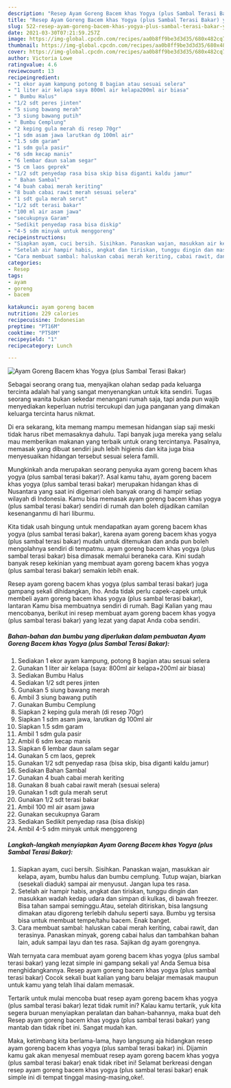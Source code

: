 ```yaml
---
description: "Resep Ayam Goreng Bacem khas Yogya (plus Sambal Terasi Bakar) yang sedap Untuk Jualan"
title: "Resep Ayam Goreng Bacem khas Yogya (plus Sambal Terasi Bakar) yang sedap Untuk Jualan"
slug: 522-resep-ayam-goreng-bacem-khas-yogya-plus-sambal-terasi-bakar-yang-sedap-untuk-jualan
date: 2021-03-30T07:21:59.257Z
image: https://img-global.cpcdn.com/recipes/aa0b8ff9be3d3d35/680x482cq70/ayam-goreng-bacem-khas-yogya-plus-sambal-terasi-bakar-foto-resep-utama.jpg
thumbnail: https://img-global.cpcdn.com/recipes/aa0b8ff9be3d3d35/680x482cq70/ayam-goreng-bacem-khas-yogya-plus-sambal-terasi-bakar-foto-resep-utama.jpg
cover: https://img-global.cpcdn.com/recipes/aa0b8ff9be3d3d35/680x482cq70/ayam-goreng-bacem-khas-yogya-plus-sambal-terasi-bakar-foto-resep-utama.jpg
author: Victoria Lowe
ratingvalue: 4.6
reviewcount: 13
recipeingredient:
- "1 ekor ayam kampung potong 8 bagian atau sesuai selera"
- "1 liter air kelapa saya 800ml air kelapa200ml air biasa"
- " Bumbu Halus"
- "1/2 sdt peres jinten"
- "5 siung bawang merah"
- "3 siung bawang putih"
- " Bumbu Cemplung"
- "2 keping gula merah di resep 70gr"
- "1 sdm asam jawa larutkan dg 100ml air"
- "1.5 sdm garam"
- "1 sdm gula pasir"
- "6 sdm kecap manis"
- "6 lembar daun salam segar"
- "5 cm laos geprek"
- "1/2 sdt penyedap rasa bisa skip bisa diganti kaldu jamur"
- " Bahan Sambal"
- "4 buah cabai merah keriting"
- "8 buah cabai rawit merah sesuai selera"
- "1 sdt gula merah serut"
- "1/2 sdt terasi bakar"
- "100 ml air asam jawa"
- "secukupnya Garam"
- "Sedikit penyedap rasa bisa diskip"
- "4-5 sdm minyak untuk menggoreng"
recipeinstructions:
- "Siapkan ayam, cuci bersih. Sisihkan. Panaskan wajan, masukkan air kelapa, ayam, bumbu halus dan bumbu cemplung. Tutup wajan, biarkan (sesekali diaduk) sampai air menyusut. Jangan lupa tes rasa."
- "Setelah air hampir habis, angkat dan tiriskan, tunggu dingin dan masukkan wadah kedap udara dan simpan di kulkas, di bawah freezer. Bisa tahan sampai seminggu.Atau, setelah ditiriskan, bisa langsung dimakan atau digoreng terlebih dahulu seperti saya. Bumbu yg tersisa bisa untuk membuat tempe/tahu bacem. Enak banget."
- "Cara membuat sambal: haluskan cabai merah keriting, cabai rawit, dan terasinya. Panaskan minyak, goreng cabai halus dan tambahkan bahan lain, aduk sampai layu dan tes rasa. Sajikan dg ayam gorengnya."
categories:
- Resep
tags:
- ayam
- goreng
- bacem

katakunci: ayam goreng bacem 
nutrition: 229 calories
recipecuisine: Indonesian
preptime: "PT16M"
cooktime: "PT58M"
recipeyield: "1"
recipecategory: Lunch

---
```



![Ayam Goreng Bacem khas Yogya (plus Sambal Terasi Bakar)](https://img-global.cpcdn.com/recipes/aa0b8ff9be3d3d35/680x482cq70/ayam-goreng-bacem-khas-yogya-plus-sambal-terasi-bakar-foto-resep-utama.jpg)

Sebagai seorang orang tua, menyajikan olahan sedap pada keluarga tercinta adalah hal yang sangat menyenangkan untuk kita sendiri. Tugas seorang  wanita bukan sekedar menangani rumah saja, tapi anda pun wajib menyediakan keperluan nutrisi tercukupi dan juga panganan yang dimakan keluarga tercinta harus nikmat.

Di era  sekarang, kita memang mampu memesan hidangan siap saji meski tidak harus ribet memasaknya dahulu. Tapi banyak juga mereka yang selalu mau memberikan makanan yang terbaik untuk orang tercintanya. Pasalnya, memasak yang dibuat sendiri jauh lebih higienis dan kita juga bisa menyesuaikan hidangan tersebut sesuai selera famili. 



Mungkinkah anda merupakan seorang penyuka ayam goreng bacem khas yogya (plus sambal terasi bakar)?. Asal kamu tahu, ayam goreng bacem khas yogya (plus sambal terasi bakar) merupakan hidangan khas di Nusantara yang saat ini digemari oleh banyak orang di hampir setiap wilayah di Indonesia. Kamu bisa memasak ayam goreng bacem khas yogya (plus sambal terasi bakar) sendiri di rumah dan boleh dijadikan camilan kesenanganmu di hari liburmu.

Kita tidak usah bingung untuk mendapatkan ayam goreng bacem khas yogya (plus sambal terasi bakar), karena ayam goreng bacem khas yogya (plus sambal terasi bakar) mudah untuk ditemukan dan anda pun boleh mengolahnya sendiri di tempatmu. ayam goreng bacem khas yogya (plus sambal terasi bakar) bisa dimasak memalui beraneka cara. Kini sudah banyak resep kekinian yang membuat ayam goreng bacem khas yogya (plus sambal terasi bakar) semakin lebih enak.

Resep ayam goreng bacem khas yogya (plus sambal terasi bakar) juga gampang sekali dihidangkan, lho. Anda tidak perlu capek-capek untuk membeli ayam goreng bacem khas yogya (plus sambal terasi bakar), lantaran Kamu bisa membuatnya sendiri di rumah. Bagi Kalian yang mau mencobanya, berikut ini resep membuat ayam goreng bacem khas yogya (plus sambal terasi bakar) yang lezat yang dapat Anda coba sendiri.

<!--inarticleads1-->

##### Bahan-bahan dan bumbu yang diperlukan dalam pembuatan Ayam Goreng Bacem khas Yogya (plus Sambal Terasi Bakar):

1. Sediakan 1 ekor ayam kampung, potong 8 bagian atau sesuai selera
1. Gunakan 1 liter air kelapa (saya: 800ml air kelapa+200ml air biasa)
1. Sediakan  Bumbu Halus
1. Sediakan 1/2 sdt peres jinten
1. Gunakan 5 siung bawang merah
1. Ambil 3 siung bawang putih
1. Gunakan  Bumbu Cemplung
1. Siapkan 2 keping gula merah (di resep 70gr)
1. Siapkan 1 sdm asam jawa, larutkan dg 100ml air
1. Siapkan 1.5 sdm garam
1. Ambil 1 sdm gula pasir
1. Ambil 6 sdm kecap manis
1. Siapkan 6 lembar daun salam segar
1. Gunakan 5 cm laos, geprek
1. Gunakan 1/2 sdt penyedap rasa (bisa skip, bisa diganti kaldu jamur)
1. Sediakan  Bahan Sambal
1. Gunakan 4 buah cabai merah keriting
1. Gunakan 8 buah cabai rawit merah (sesuai selera)
1. Gunakan 1 sdt gula merah serut
1. Gunakan 1/2 sdt terasi bakar
1. Ambil 100 ml air asam jawa
1. Gunakan secukupnya Garam
1. Sediakan Sedikit penyedap rasa (bisa diskip)
1. Ambil 4-5 sdm minyak untuk menggoreng




<!--inarticleads2-->

##### Langkah-langkah menyiapkan Ayam Goreng Bacem khas Yogya (plus Sambal Terasi Bakar):

1. Siapkan ayam, cuci bersih. Sisihkan. Panaskan wajan, masukkan air kelapa, ayam, bumbu halus dan bumbu cemplung. Tutup wajan, biarkan (sesekali diaduk) sampai air menyusut. Jangan lupa tes rasa.
1. Setelah air hampir habis, angkat dan tiriskan, tunggu dingin dan masukkan wadah kedap udara dan simpan di kulkas, di bawah freezer. Bisa tahan sampai seminggu.Atau, setelah ditiriskan, bisa langsung dimakan atau digoreng terlebih dahulu seperti saya. Bumbu yg tersisa bisa untuk membuat tempe/tahu bacem. Enak banget.
1. Cara membuat sambal: haluskan cabai merah keriting, cabai rawit, dan terasinya. Panaskan minyak, goreng cabai halus dan tambahkan bahan lain, aduk sampai layu dan tes rasa. Sajikan dg ayam gorengnya.




Wah ternyata cara membuat ayam goreng bacem khas yogya (plus sambal terasi bakar) yang lezat simple ini gampang sekali ya! Anda Semua bisa menghidangkannya. Resep ayam goreng bacem khas yogya (plus sambal terasi bakar) Cocok sekali buat kalian yang baru belajar memasak maupun untuk kamu yang telah lihai dalam memasak.

Tertarik untuk mulai mencoba buat resep ayam goreng bacem khas yogya (plus sambal terasi bakar) lezat tidak rumit ini? Kalau kamu tertarik, yuk kita segera buruan menyiapkan peralatan dan bahan-bahannya, maka buat deh Resep ayam goreng bacem khas yogya (plus sambal terasi bakar) yang mantab dan tidak ribet ini. Sangat mudah kan. 

Maka, ketimbang kita berlama-lama, hayo langsung aja hidangkan resep ayam goreng bacem khas yogya (plus sambal terasi bakar) ini. Dijamin kamu gak akan menyesal membuat resep ayam goreng bacem khas yogya (plus sambal terasi bakar) enak tidak ribet ini! Selamat berkreasi dengan resep ayam goreng bacem khas yogya (plus sambal terasi bakar) enak simple ini di tempat tinggal masing-masing,oke!.

